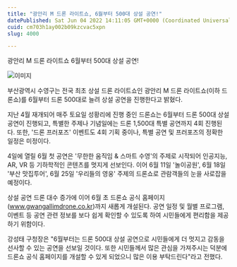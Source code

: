 ```yaml
---
title: "광안리 M 드론 라이트쇼, 6월부터 500대 상설 공연!"
datePublished: Sat Jun 04 2022 14:11:05 GMT+0000 (Coordinated Universal Time)
cuid: cm703h1ay002b09kzcvac5xpn
slug: 4000

---
```



광안리 M 드론 라이트쇼 6월부터 500대 상설 공연!

![이미지](https://cdn.hashnode.com/res/hashnode/image/upload/v1739254918181/9387ddf9-1f33-4b9c-8d8a-24ca964b4d5c.png)

부산광역시 수영구는 전국 최초 상설 드론 라이트쇼인 광안리 M 드론 라이트쇼(이하 드론쇼)를 6월부터 드론 500대로 늘려 상설 공연을 진행한다고 밝혔다.

지난 4월 재개되어 매주 토요일 성황리에 진행 중인 드론쇼는 6월부터 드론 500대 상설 공연이 진행되고, 특별한 주제나 기념일에는 드론 1,500대 특별 공연까지 4회 진행된다. 또한, '드론 프러포즈' 이벤트도 4회 기획 중이나, 특별 공연 및 프러포즈의 정확한 일정은 미정이다.

4일에 열릴 6월 첫 공연은 '무한한 움직임 & 스마트 수영'의 주제로 시작되어 인공지능, AR, VR 등 기하학적인 콘텐츠를 멋지게 선보인다. 이어 6월 11일 '놀이공원', 6월 18일 '부산 맛집투어', 6월 25일 '우리들의 영웅' 주제의 드론쇼로 관람객들의 눈을 사로잡을 예정이다.

상설 공연 드론 대수 증가에 이어 6월 초 드론쇼 공식 홈페이지(www.gwangallimdrone.co.kr)까지 새롭게 개설된다. 공연 일정 및 월별 프로그램, 이벤트 등 공연 관련 정보를 보다 쉽게 확인할 수 있도록 하여 시민들에게 편리함을 제공하기 위함이다.

강성태 구청장은 "6월부터는 드론 500대 상설 공연으로 시민들에게 더 멋지고 감동을 선사할 수 있는 공연을 선보일 것이다. 또한 시민들께서 많은 관심을 가져주시는 덕분에 드론쇼 공식 홈페이지를 개설할 수 있게 되었으니 많은 이용 부탁드린다"라고 전했다.